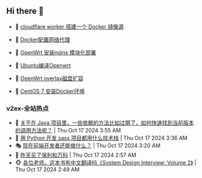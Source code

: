 ## Hi there 👋

<!--
**dkyg666/dkyg666** is a ✨ _special_ ✨ repository because its `README.md` (this file) appears on your GitHub profile.

Here are some ideas to get you started:

- 🔭 I’m currently working on ...
- 🌱 I’m currently learning ...
- 👯 I’m looking to collaborate on ...
- 🤔 I’m looking for help with ...
- 💬 Ask me about ...
- 📫 How to reach me: ...
- 😄 Pronouns: ...
- ⚡ Fun fact: ...
-->

<!-- BLOG-POST-LIST:START -->
- 🦩 [cloudflare worker 搭建一个 Docker 镜像源](http://blog.1996099.xyz/archives/cloudflare-worker-da-jian-yi-ge-docker-jing-xiang-zhan) 

- 🚦 [Docker配置网络代理](http://blog.1996099.xyz/archives/dockerpei-zhi-wang-luo-dai-li) 

- 🫶 [OpenWrt 安装nginx 模块化部署](http://blog.1996099.xyz/archives/openwrt-an-zhuang-nginx-mo-kuai-hua-bu-shu) 

- 🦄 [Ubuntu编译Openwrt](http://blog.1996099.xyz/archives/ubuntuzi-bian-yi-openwrt) 

- 🐻 [OpenWrt overlay磁盘扩容](http://blog.1996099.xyz/archives/openwrt-overlay) 

- 🤖 [CentOS 7 安装Docker环境](http://blog.1996099.xyz/archives/centos-docker) 
<!-- BLOG-POST-LIST:END -->

### v2ex-全站热点
<!-- v2ex:START -->
- 🥸 [关于在 Java 项目里，一些依赖的方法比如过期了，如何快速找到当前版本的调用方法呢？](https://www.v2ex.com/t/1081144#reply4) | Thu Oct 17 2024 3:55 AM
- 🤗 [用 Python 开发 sass 项目都用什么技术栈](https://www.v2ex.com/t/1081128#reply3) | Thu Oct 17 2024 3:36 AM
- 🎭 [现在前端开发者还能做什么？](https://www.v2ex.com/t/1081122#reply5) | Thu Oct 17 2024 3:20 AM
- 🥷 [昨天买了保利和万科](https://www.v2ex.com/t/1081102#reply9) | Thu Oct 17 2024 2:57 AM
- 🐵 [各位老师，这本书有中文翻译吗《System Design Interview: Volume 2》](https://www.v2ex.com/t/1081098#reply8) | Thu Oct 17 2024 2:49 AM<!-- v2ex:END -->

